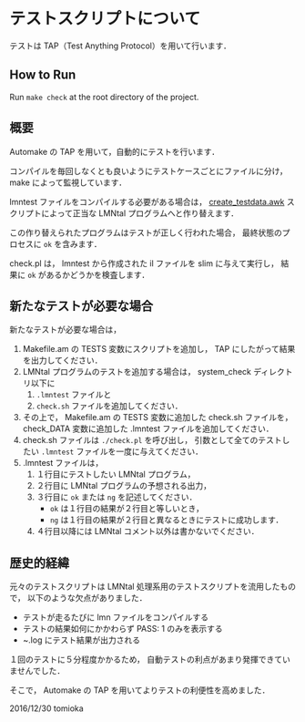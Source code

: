 # テストスクリプトについて

テストは TAP（Test Anything Protocol）を用いて行います．

## How to Run

Run `make check` at the root directory of the project.

## 概要

Automake の TAP を用いて，自動的にテストを行います．

コンパイルを毎回しなくとも良いようにテストケースごとにファイルに分け，
make によって監視しています．

lmntest ファイルをコンパイルする必要がある場合は，
[create_testdata.awk](system_check/create_testdata.awk)
スクリプトによって正当な LMNtal プログラムへと作り替えます．

この作り替えられたプログラムはテストが正しく行われた場合，
最終状態のプロセスに `ok` を含みます．

check.pl は，
lmntest から作成された il ファイルを slim に与えて実行し，
結果に `ok` があるかどうかを検査します．

## 新たなテストが必要な場合

新たなテストが必要な場合は，

1. Makefile.am の TESTS 変数にスクリプトを追加し，
   TAP にしたがって結果を出力してください．
2. LMNtal プログラムのテストを追加する場合は，
   system_check ディレクトリ以下に
   1. `.lmntest` ファイルと
   2. `check.sh` ファイルを追加してください．
3. その上で，
   Makefile.am の TESTS 変数に追加した check.sh ファイルを，
   check_DATA 変数に追加した .lmntest ファイルを追加してください．
4. check.sh ファイルは `./check.pl` を呼び出し，
   引数として全てのテストしたい `.lmntest` ファイルを一度に与えてください．
5. .lmntest ファイルは，
   1. １行目にテストしたい LMNtal プログラム，
   2. ２行目に LMNtal プログラムの予想される出力，
   3. ３行目に `ok` または `ng` を記述してください．
      - `ok` は１行目の結果が２行目と等しいとき，
      - `ng` は１行目の結果が２行目と異なるときにテストに成功します．
   4. ４行目以降には LMNtal コメント以外は書かないでください．

## 歴史的経緯

元々のテストスクリプトは LMNtal 処理系用のテストスクリプトを流用したもので，
以下のような欠点がありました．

- テストが走るたびに lmn ファイルをコンパイルする
- テストの結果如何にかかわらず PASS: 1 のみを表示する
- ~.log にテスト結果が出力される

１回のテストに５分程度かかるため，
自動テストの利点があまり発揮できていませんでした．

そこで，
Automake の TAP を用いてよりテストの利便性を高めました．

2016/12/30 tomioka
